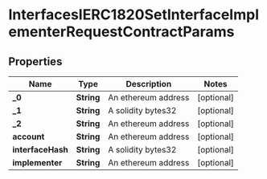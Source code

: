 

# InterfacesIERC1820SetInterfaceImplementerRequestContractParams

## Properties

Name | Type | Description | Notes
------------ | ------------- | ------------- | -------------
**_0** | **String** | An ethereum address |  [optional]
**_1** | **String** | A solidity bytes32 |  [optional]
**_2** | **String** | An ethereum address |  [optional]
**account** | **String** | An ethereum address |  [optional]
**interfaceHash** | **String** | A solidity bytes32 |  [optional]
**implementer** | **String** | An ethereum address |  [optional]




